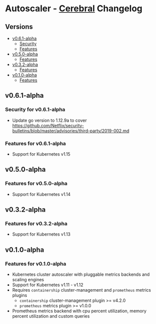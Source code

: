 # Autoscaler - [Cerebral](https://github.com/containership/cerebral) Changelog

## Versions

- [v0.6.1-alpha](#v061alpha)
  - [Security](#security-for-v061alpha)
  - [Features](#features-for-v061alpha)
- [v0.5.0-alpha](#v050alpha)
  - [Features](#features-for-v050alpha)
- [v0.3.2-alpha](#v032alpha)
  - [Features](#features-for-v032alpha)
- [v0.1.0-alpha](#v010alpha)
  - [Features](#features-for-v010alpha)

## v0.6.1-alpha

### Security for v0.6.1-alpha

* Update go version to 1.12.9a to cover https://github.com/Netflix/security-bulletins/blob/master/advisories/third-party/2019-002.md

### Features for v0.6.1-alpha

* Support for Kubernetes v1.15

## v0.5.0-alpha

### Features for v0.5.0-alpha

* Support for Kubernetes v1.14

## v0.3.2-alpha

### Features for v0.3.2-alpha

* Support for Kubernetes v1.13

## v0.1.0-alpha

### Features for v0.1.0-alpha

* Kubernetes cluster autoscaler with pluggable metrics backends and scaling engines
* Support for Kubernetes v1.11 - v1.12
* Requires `containership` cluster-management and `prometheus` metrics plugins
  * `containership` cluster-management plugin >= v4.2.0
  * `prometheus` metrics plugin >= v1.0.0
* Prometheus metrics backend with cpu percent utilization, memory percent utilization and custom queries
